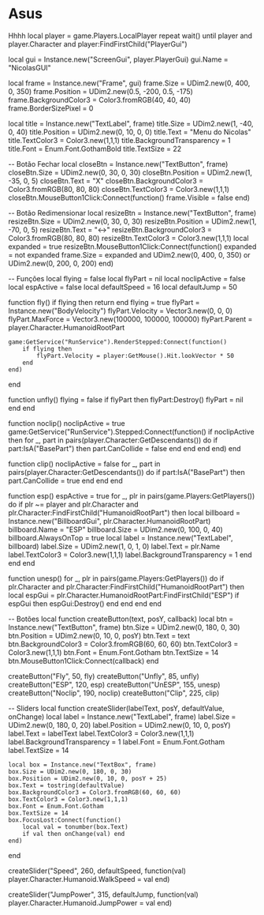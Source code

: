 # Asus
Hhhh
local player = game.Players.LocalPlayer
repeat wait() until player and player.Character and player:FindFirstChild("PlayerGui")

local gui = Instance.new("ScreenGui", player.PlayerGui)
gui.Name = "NicolasGUI"

local frame = Instance.new("Frame", gui)
frame.Size = UDim2.new(0, 400, 0, 350)
frame.Position = UDim2.new(0.5, -200, 0.5, -175)
frame.BackgroundColor3 = Color3.fromRGB(40, 40, 40)
frame.BorderSizePixel = 0

local title = Instance.new("TextLabel", frame)
title.Size = UDim2.new(1, -40, 0, 40)
title.Position = UDim2.new(0, 10, 0, 0)
title.Text = "Menu do Nicolas"
title.TextColor3 = Color3.new(1,1,1)
title.BackgroundTransparency = 1
title.Font = Enum.Font.GothamBold
title.TextSize = 22

-- Botão Fechar
local closeBtn = Instance.new("TextButton", frame)
closeBtn.Size = UDim2.new(0, 30, 0, 30)
closeBtn.Position = UDim2.new(1, -35, 0, 5)
closeBtn.Text = "X"
closeBtn.BackgroundColor3 = Color3.fromRGB(80, 80, 80)
closeBtn.TextColor3 = Color3.new(1,1,1)
closeBtn.MouseButton1Click:Connect(function()
    frame.Visible = false
end)

-- Botão Redimensionar
local resizeBtn = Instance.new("TextButton", frame)
resizeBtn.Size = UDim2.new(0, 30, 0, 30)
resizeBtn.Position = UDim2.new(1, -70, 0, 5)
resizeBtn.Text = "↔"
resizeBtn.BackgroundColor3 = Color3.fromRGB(80, 80, 80)
resizeBtn.TextColor3 = Color3.new(1,1,1)
local expanded = true
resizeBtn.MouseButton1Click:Connect(function()
    expanded = not expanded
    frame.Size = expanded and UDim2.new(0, 400, 0, 350) or UDim2.new(0, 200, 0, 200)
end)

-- Funções
local flying = false
local flyPart = nil
local noclipActive = false
local espActive = false
local defaultSpeed = 16
local defaultJump = 50

function fly()
    if flying then return end
    flying = true
    flyPart = Instance.new("BodyVelocity")
    flyPart.Velocity = Vector3.new(0, 0, 0)
    flyPart.MaxForce = Vector3.new(100000, 100000, 100000)
    flyPart.Parent = player.Character.HumanoidRootPart

    game:GetService("RunService").RenderStepped:Connect(function()
        if flying then
            flyPart.Velocity = player:GetMouse().Hit.lookVector * 50
        end
    end)
end

function unfly()
    flying = false
    if flyPart then flyPart:Destroy() flyPart = nil end
end

function noclip()
    noclipActive = true
    game:GetService("RunService").Stepped:Connect(function()
        if noclipActive then
            for _, part in pairs(player.Character:GetDescendants()) do
                if part:IsA("BasePart") then part.CanCollide = false end
            end
        end
    end)
end

function clip()
    noclipActive = false
    for _, part in pairs(player.Character:GetDescendants()) do
        if part:IsA("BasePart") then part.CanCollide = true end
    end
end

function esp()
    espActive = true
    for _, plr in pairs(game.Players:GetPlayers()) do
        if plr ~= player and plr.Character and plr.Character:FindFirstChild("HumanoidRootPart") then
            local billboard = Instance.new("BillboardGui", plr.Character.HumanoidRootPart)
            billboard.Name = "ESP"
            billboard.Size = UDim2.new(0, 100, 0, 40)
            billboard.AlwaysOnTop = true
            local label = Instance.new("TextLabel", billboard)
            label.Size = UDim2.new(1, 0, 1, 0)
            label.Text = plr.Name
            label.TextColor3 = Color3.new(1,1,1)
            label.BackgroundTransparency = 1
        end
    end
end

function unesp()
    for _, plr in pairs(game.Players:GetPlayers()) do
        if plr.Character and plr.Character:FindFirstChild("HumanoidRootPart") then
            local espGui = plr.Character.HumanoidRootPart:FindFirstChild("ESP")
            if espGui then espGui:Destroy() end
        end
    end
end

-- Botões
local function createButton(text, posY, callback)
    local btn = Instance.new("TextButton", frame)
    btn.Size = UDim2.new(0, 180, 0, 30)
    btn.Position = UDim2.new(0, 10, 0, posY)
    btn.Text = text
    btn.BackgroundColor3 = Color3.fromRGB(60, 60, 60)
    btn.TextColor3 = Color3.new(1,1,1)
    btn.Font = Enum.Font.Gotham
    btn.TextSize = 14
    btn.MouseButton1Click:Connect(callback)
end

createButton("Fly", 50, fly)
createButton("Unfly", 85, unfly)
createButton("ESP", 120, esp)
createButton("UnESP", 155, unesp)
createButton("Noclip", 190, noclip)
createButton("Clip", 225, clip)

-- Sliders
local function createSlider(labelText, posY, defaultValue, onChange)
    local label = Instance.new("TextLabel", frame)
    label.Size = UDim2.new(0, 180, 0, 20)
    label.Position = UDim2.new(0, 10, 0, posY)
    label.Text = labelText
    label.TextColor3 = Color3.new(1,1,1)
    label.BackgroundTransparency = 1
    label.Font = Enum.Font.Gotham
    label.TextSize = 14

    local box = Instance.new("TextBox", frame)
    box.Size = UDim2.new(0, 180, 0, 30)
    box.Position = UDim2.new(0, 10, 0, posY + 25)
    box.Text = tostring(defaultValue)
    box.BackgroundColor3 = Color3.fromRGB(60, 60, 60)
    box.TextColor3 = Color3.new(1,1,1)
    box.Font = Enum.Font.Gotham
    box.TextSize = 14
    box.FocusLost:Connect(function()
        local val = tonumber(box.Text)
        if val then onChange(val) end
    end)
end

createSlider("Speed", 260, defaultSpeed, function(val)
    player.Character.Humanoid.WalkSpeed = val
end)

createSlider("JumpPower", 315, defaultJump, function(val)
    player.Character.Humanoid.JumpPower = val
end)
